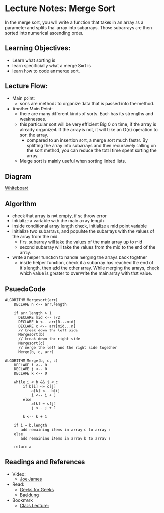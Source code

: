 # Lecture Notes: Merge Sort

In the merge sort, you will write a function that takes in an array as a parameter and splits that array into subarrays. Those subarrays are then sorted into numerical ascending order. 

## Learning Objectives:
- Learn what sorting is
- learn specificially what a merge Sort is
- learn how to code an merge sort.

## Lecture Flow:
- Main point:
  - sorts are methods to organize data that is passed into the method. 
- Another Main Point:
  - there are many different kinds of sorts. Each has its strengths and weaknesses.
  - this particular sort will be very efficient Big O on time, if the array is already organized. If the array is not, it will take an O(n) operation to sort the array. 
    - compared to an insertion sort, a merge sort much faster. By splitting the array into subarrays and then recursively calling on the sort method, you can reduce the total time spent sorting the array. 
  - Merge sort is mainly useful when sorting linked lists.  

## Diagram
[Whiteboard](../img/MergeSortWB.jpg)

## Algorithm
- check that array is not empty, if so throw error
- initialize a variable with the main array length
- inside conditional array length check, initialize a mid point variable
- initialize two subarrays, and populate the subarrays with the values of the array from the mid.
  - first subarray will take the values of the main array up to mid
  - second subarray will take the values from the mid to the end of the array.
- write a helper function to handle merging the arrays back together
  - inside helper function, check if a subarray has reached the end of it's length, then add the other array. While merging the arrays, check which value is greater to overwrite the main array with that value.

## PsuedoCode
```  
ALGORITHM Mergesort(arr)
    DECLARE n <-- arr.length
           
    if arr.length > 1
      DECLARE mid <-- n/2
      DECLARE b <-- arr[0...mid]
      DECLARE c <-- arr[mid...n]
      // break down the left side
      Mergesort(b)
      // break down the right side
      Mergesort(c)
      // merge the left and the right side together
      Merge(b, c, arr)

ALGORITHM Merge(b, c, a)
    DECLARE i <-- 0
    DECLARE j <-- 0
    DECLARE k <-- 0

    while i < b && j < c
        if b[i] <= c[j]
            a[k] <-- b[i]
            i <-- i + 1
        else
            a[k] = c[j]
            j <-- j + 1
            
        k <-- k + 1

    if i = b.length
       add remaining items in array c to array a
    else
       add remaining items in array b to array a
       
    return a
   ```

## Readings and References
- Video:
  - [Joe James](https://www.youtube.com/watch?v=iMT7gTPpaqw)
- Read:
  - [Geeks for Geeks](https://www.geeksforgeeks.org/merge-sort/)
  - [Baeldung](https://www.baeldung.com/java-merge-sort)
- Bookmark
  - [Class Lecture:](https://github.com/codefellows/seattle-java-401d4)
